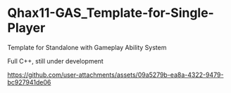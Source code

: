 # Qhax11-GAS_Template-for-Single-Player
Template for Standalone with Gameplay Ability System

Full C++, still under development

https://github.com/user-attachments/assets/09a5279b-ea8a-4322-9479-bc927941de06

